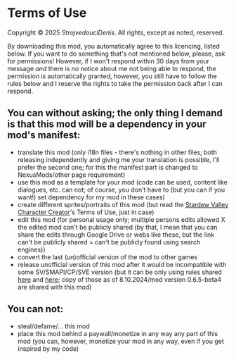 # Terms of Use

Copyright © 2025 *StrojvedouciDenis*. All rights, except as noted, reserved.

By downloading this mod, you automatically agree to this licencing, listed below.
If you want to do something that's not mentioned below, please, ask for permissions! However, if I won't respond within 30 days from your message *and* there is *no* notice about me not being able to respond, the permission is automatically granted, however, you still have to follow the rules below and I reserve the rights to take the permission back after I can respond.

## You can without asking; the only thing I demand is that this mod will be a dependency in your mod's manifest:

* translate this mod (only i18n files - there's nothing in other files; both releasing independently and giving me your translation is possible, I'll prefer the second one; for this the manifest part is changed to NexusMods/other page requirement)
* use this mod as a template for your mod (code can be used, content like dialogues, etc. can not; of course, you don't have to (but you can if you want!) set dependency for my mod in these cases)
* create different sprites/portraits of this mod (but read the [Stardew Valley Character Creator](https://jazzybee.itch.io/sdvcharactercreator)'s Terms of Use, just in case)
* edit this mod (for personal usage only; multiple persons edits allowed X the edited mod can't be publicly shared (by that, I mean that you can share the edits through Google Drive or webs like these, but the link can't be publicly shared = can't be publicly found using search engines))
* convert the last (un)official version of the mod to other games
* release unofficial version of this mod after it would be incompatible with some
  SV/SMAPI/CP/SVE version (but it can be only using rules shared [here](https://forums.stardewvalley.net/threads/unofficial-mod-updates.2096/) and [here](https://stardewvalleywiki.com/Modding:Mod_compatibility#Creating_an_unofficial_update); copy of those as of 8.10.2024/mod version 0.6.5-beta4 are shared with this mod)

## **You can not:**

* steal/defame/... this mod
* place this mod behind a paywall/monetize in any way any part of this mod (you
  can, however, monetize your mod in any way, even if you get inspired by
  my code)
